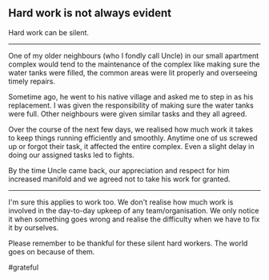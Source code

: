 ## Hard work is not always evident

Hard work can be silent.

-------------------------------------------------------------------

One of my older neighbours (who I fondly call Uncle) in our small apartment complex would tend to the maintenance of the complex like making sure the water tanks were filled, the common areas were lit properly and overseeing timely repairs.

Sometime ago, he went to his native village and asked me to step in as his replacement. I was given the responsibility of making sure the water tanks were full. Other neighbours were given similar tasks and they all agreed.

Over the course of the next few days, we realised how much work it takes to keep things running efficiently and smoothly. Anytime one of us screwed up or forgot their task, it affected the entire complex. Even a slight delay in doing our assigned tasks led to fights.

By the time Uncle came back, our appreciation and respect for him increased manifold and we agreed not to take his work for granted. 

-------------------------------------------------------------------------------------------

I'm sure this applies to work too. We don't realise how much work is involved in the day-to-day upkeep of any team/organisation. We only notice it when something goes wrong and realise the difficulty when we have to fix it by ourselves.

Please remember to be thankful for these silent hard workers. The world goes on because of them.

#grateful
